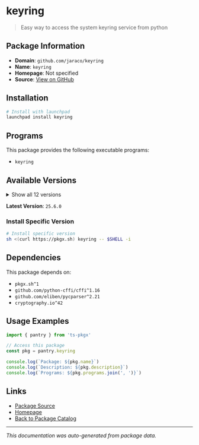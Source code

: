 # keyring

> Easy way to access the system keyring service from python

## Package Information

- **Domain**: `github.com/jaraco/keyring`
- **Name**: `keyring`
- **Homepage**: Not specified
- **Source**: [View on GitHub](https://github.com/pkgxdev/pantry/tree/main/projects/github.com/jaraco/keyring/package.yml)

## Installation

```bash
# Install with launchpad
launchpad install keyring
```

## Programs

This package provides the following executable programs:

- `keyring`

## Available Versions

<details>
<summary>Show all 12 versions</summary>

- `25.6.0`, `25.5.0`, `25.4.1`, `25.4.0`, `25.3.0`
- `25.2.1`, `25.2.0`, `25.1.0`, `25.0.1`, `25.0.0`
- `24.3.1`, `24.3.0`

</details>

**Latest Version**: `25.6.0`

### Install Specific Version

```bash
# Install specific version
sh <(curl https://pkgx.sh) keyring -- $SHELL -i
```

## Dependencies

This package depends on:

- `pkgx.sh^1`
- `github.com/python-cffi/cffi^1.16`
- `github.com/eliben/pycparser^2.21`
- `cryptography.io^42`

## Usage Examples

```typescript
import { pantry } from 'ts-pkgx'

// Access this package
const pkg = pantry.keyring

console.log(`Package: ${pkg.name}`)
console.log(`Description: ${pkg.description}`)
console.log(`Programs: ${pkg.programs.join(', ')}`)
```

## Links

- [Package Source](https://github.com/pkgxdev/pantry/tree/main/projects/github.com/jaraco/keyring/package.yml)
- [Homepage](#)
- [Back to Package Catalog](../package-catalog.md)

---

*This documentation was auto-generated from package data.*
